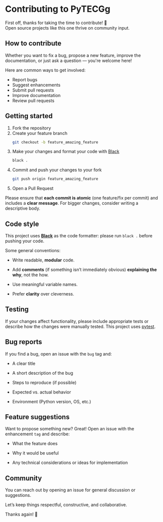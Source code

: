 # Contributing to PyTECGg

First off, thanks for taking the time to contribute! 🎉  
Open source projects like this one thrive on community input.


## How to contribute

Whether you want to fix a bug, propose a new feature, improve the documentation, or just ask a question — you're welcome here!

Here are common ways to get involved:

- Report bugs
- Suggest enhancements
- Submit pull requests
- Improve documentation
- Review pull requests


## Getting started

1. Fork the repository
2. Create your feature branch  
    ```bash
    git checkout -b feature_amazing_feature
    ```
3. Make your changes and format your code with [Black](https://github.com/psf/black)
    ```bash
    black .
    ```
4. Commit and push your changes to your fork
    ```bash
    git push origin feature_amazing_feature
    ```
5. Open a Pull Request

Please ensure that **each commit is atomic** (one feature/fix per commit) and includes a **clear message**. For bigger changes, consider writing a descriptive body.

## Code style

This project uses [**Black**](https://github.com/psf/black) as the code formatter: please run `black .` before pushing your code.

Some general conventions:

- Write readable, **modular** code.

- Add **comments** (if something isn’t immediately obvious) **explaining the why**, not the how.

- Use meaningful variable names.

- Prefer **clarity** over cleverness.

## Testing

If your changes affect functionality, please include appropriate tests or describe how the changes were manually tested. This project uses [pytest](https://github.com/pytest-dev/pytest).

## Bug reports

If you find a bug, open an issue with the `bug` tag and:

- A clear title

- A short description of the bug

- Steps to reproduce (if possible)

- Expected vs. actual behavior

- Environment (Python version, OS, etc.)

## Feature suggestions

Want to propose something new? Great! Open an issue with the enhancement `tag` and describe:

- What the feature does

- Why it would be useful

- Any technical considerations or ideas for implementation

## Community

You can reach out by opening an issue for general discussion or suggestions.

Let’s keep things respectful, constructive, and collaborative.

Thanks again! 💙